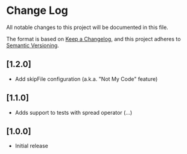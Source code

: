 # Change Log

All notable changes to this project will be documented in this file.

The format is based on [Keep a Changelog](https://keepachangelog.com/en/1.0.0/),
and this project adheres to [Semantic Versioning](https://semver.org/spec/v2.0.0.html).

## [1.2.0]

-   Add skipFile configuration (a.k.a. "Not My Code" feature)

## [1.1.0]

-   Adds support to tests with spread operator (...)

## [1.0.0]

-   Initial release
